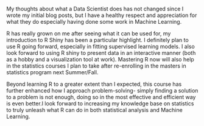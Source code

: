 My thoughts about what a Data Scientist does has not changed since I wrote my initial blog posts, but I have a healthy respect and appreciation for what they do especially having done
some work in Machine Learning.

R has really grown on me after seeing what it can be used for, my introduction to R Shiny has been a particular highlight. I definitely plan to use R going forward, especially in
fitting supervised learning models. I also look forward to using R shiny to present data in an interactive manner (both as a hobby and a visualization tool at work). Mastering R
now will also help in the statistics courses I plan to take after re-enrolling in the masters in statistics program next Summer/Fall.

Beyond learning R to a greater extent than I expected, this course has further enhanced how I approach problem-solving- simply finding a solution to a problem is not enough, doing
so in the most effective and efficient way is even better.I look forward to increasing my knowledge base on statistics to truly unleash what R can do in both statistical analysis and Machine Learning.

